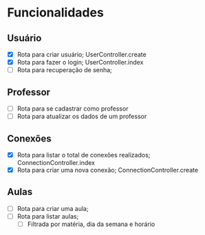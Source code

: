 # Funcionalidades

## Usuário

- [x] Rota para criar usuário; UserController.create
- [x] Rota para fazer o login; UserController.index
- [ ] Rota para recuperação de senha;

## Professor

- [ ] Rota para se cadastrar como professor
- [ ] Rota para atualizar os dados de um professor

## Conexões

- [x] Rota para listar o total de conexões realizados; ConnectionController.index
- [x] Rota para criar uma nova conexão; ConnectionController.create

## Aulas

- [ ] Rota para criar uma aula;
- [ ] Rota para listar aulas;
    - [ ] Filtrada por matéria, dia da semana e horário
